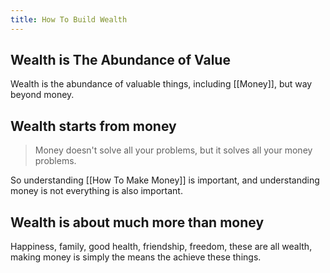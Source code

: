 ```yaml
---
title: How To Build Wealth
---
```


## Wealth is The Abundance of Value

Wealth is the abundance of valuable things, including [[Money]], but way beyond money.

## Wealth starts from money

> <Highlight>Money doesn't solve all your problems, but it solves all your money problems.</Highlight>

So understanding [[How To Make Money]] is important, and understanding money is not everything is also important.

## Wealth is about much more than money

Happiness, family, good health, friendship, freedom, these are all wealth, making money is simply the means the achieve these things.